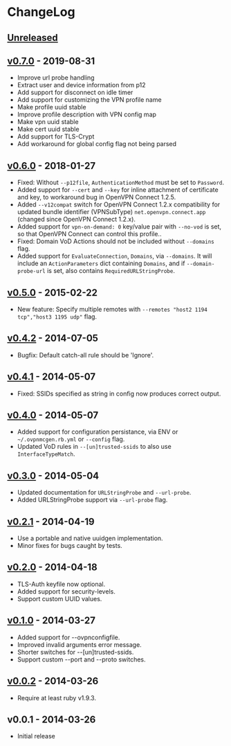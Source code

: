# ChangeLog

<a name="unreleased"></a>
## [Unreleased]




<a name="v0.7.0"></a>
## [v0.7.0] - 2019-08-31

- Improve url probe handling
- Extract user and device information from p12
- Add support for disconnect on idle timer
- Add support for customizing the VPN profile name
- Make profile uuid stable
- Improve profile description with VPN config map
- Make vpn uuid stable
- Make cert uuid stable
- Add support for TLS-Crypt
- Add workaround for global config flag not being parsed


<a name="v0.6.0"></a>
## [v0.6.0] - 2018-01-27

- Fixed: Without `--p12file`, `AuthenticationMethod` must be set to `Password`.
- Added support for `--cert` and `--key` for inline attachment of certificate and key, to workaround bug in OpenVPN Connect 1.2.5.
- Added `--v12compat` switch for OpenVPN Connect 1.2.x compatibility for updated bundle identifier (VPNSubType) `net.openvpn.connect.app` (changed since OpenVPN Connect 1.2.x).
- Added support for `vpn-on-demand: 0` key/value pair with `--no-vod` is set, so that OpenVPN Connect can control this profile..
- Fixed: Domain VoD Actions should not be included without `--domains` flag.
- Added support for `EvaluateConnection`, `Domains`, via `--domains`. It will include an `ActionParameters` dict containing `Domains`, and if `--domain-probe-url` is set, also contains `RequiredURLStringProbe`.


<a name="v0.5.0"></a>
## [v0.5.0] - 2015-02-22

- New feature: Specify multiple remotes with `--remotes "host2 1194 tcp","host3 1195 udp"` flag.


<a name="v0.4.2"></a>
## [v0.4.2] - 2014-07-05

- Bugfix: Default catch-all rule should be 'Ignore'.


<a name="v0.4.1"></a>
## [v0.4.1] - 2014-05-07

- Fixed: SSIDs specified as string in config now produces correct output.


<a name="v0.4.0"></a>
## [v0.4.0] - 2014-05-07

- Added support for configuration persistance, via ENV or `~/.ovpnmcgen.rb.yml` or `--config` flag.
- Updated VoD rules in `--[un]trusted-ssids` to also use `InterfaceTypeMatch`.


<a name="v0.3.0"></a>
## [v0.3.0] - 2014-05-04

- Updated documentation for `URLStringProbe` and `--url-probe`.
- Added URLStringProbe support via `--url-probe` flag.


<a name="v0.2.1"></a>
## [v0.2.1] - 2014-04-19

- Use a portable and native uuidgen implementation.
- Minor fixes for bugs caught by tests.


<a name="v0.2.0"></a>
## [v0.2.0] - 2014-04-18

- TLS-Auth keyfile now optional.
- Added support for security-levels.
- Support custom UUID values.


<a name="v0.1.0"></a>
## [v0.1.0] - 2014-03-27

- Added support for --ovpnconfigfile.
- Improved invalid arguments error message.
- Shorter switches for --[un]trusted-ssids.
- Support custom --port and --proto switches.


<a name="v0.0.2"></a>
## [v0.0.2] - 2014-03-26

- Require at least ruby v1.9.3.


<a name="v0.0.1"></a>
## v0.0.1 - 2014-03-26

- Initial release


[Unreleased]: https://github.com/iphoting/ovpnmcgen.rb/compare/v0.7.0...HEAD
[v0.7.0]: https://github.com/iphoting/ovpnmcgen.rb/compare/v0.6.0...v0.7.0
[v0.6.0]: https://github.com/iphoting/ovpnmcgen.rb/compare/v0.5.0...v0.6.0
[v0.5.0]: https://github.com/iphoting/ovpnmcgen.rb/compare/v0.5.0.pre...v0.5.0
[v0.5.0.pre]: https://github.com/iphoting/ovpnmcgen.rb/compare/v0.4.2...v0.5.0.pre
[v0.4.2]: https://github.com/iphoting/ovpnmcgen.rb/compare/v0.4.1...v0.4.2
[v0.4.1]: https://github.com/iphoting/ovpnmcgen.rb/compare/v0.4.0...v0.4.1
[v0.4.0]: https://github.com/iphoting/ovpnmcgen.rb/compare/v0.3.0...v0.4.0
[v0.3.0]: https://github.com/iphoting/ovpnmcgen.rb/compare/v0.2.1...v0.3.0
[v0.2.1]: https://github.com/iphoting/ovpnmcgen.rb/compare/v0.2.0...v0.2.1
[v0.2.0]: https://github.com/iphoting/ovpnmcgen.rb/compare/v0.1.0...v0.2.0
[v0.1.0]: https://github.com/iphoting/ovpnmcgen.rb/compare/v0.0.2...v0.1.0
[v0.0.2]: https://github.com/iphoting/ovpnmcgen.rb/compare/v0.0.1...v0.0.2
